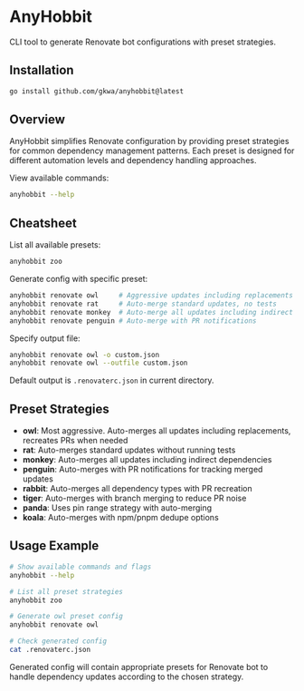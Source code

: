 # AnyHobbit

CLI tool to generate Renovate bot configurations with preset strategies.

## Installation

```bash
go install github.com/gkwa/anyhobbit@latest
```

## Overview

AnyHobbit simplifies Renovate configuration by providing preset strategies for common dependency management patterns. Each preset is designed for different automation levels and dependency handling approaches.

View available commands:

```bash
anyhobbit --help
```

## Cheatsheet

List all available presets:

```bash
anyhobbit zoo
```

Generate config with specific preset:

```bash
anyhobbit renovate owl     # Aggressive updates including replacements
anyhobbit renovate rat     # Auto-merge standard updates, no tests
anyhobbit renovate monkey  # Auto-merge all updates including indirect deps
anyhobbit renovate penguin # Auto-merge with PR notifications
```

Specify output file:

```bash
anyhobbit renovate owl -o custom.json
anyhobbit renovate owl --outfile custom.json
```

Default output is `.renovaterc.json` in current directory.

## Preset Strategies

- **owl**: Most aggressive. Auto-merges all updates including replacements, recreates PRs when needed
- **rat**: Auto-merges standard updates without running tests
- **monkey**: Auto-merges all updates including indirect dependencies
- **penguin**: Auto-merges with PR notifications for tracking merged updates
- **rabbit**: Auto-merges all dependency types with PR recreation
- **tiger**: Auto-merges with branch merging to reduce PR noise
- **panda**: Uses pin range strategy with auto-merging
- **koala**: Auto-merges with npm/pnpm dedupe options

## Usage Example

```bash
# Show available commands and flags
anyhobbit --help

# List all preset strategies
anyhobbit zoo

# Generate owl preset config
anyhobbit renovate owl

# Check generated config
cat .renovaterc.json
```

Generated config will contain appropriate presets for Renovate bot to handle dependency updates according to the chosen strategy.
